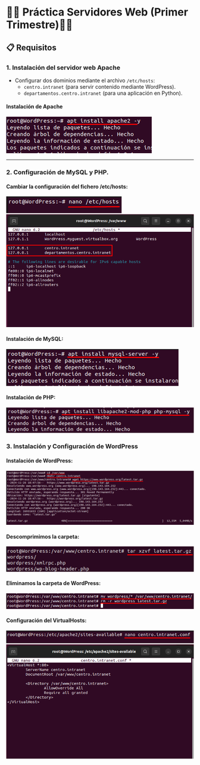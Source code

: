 # 👨‍💻 Práctica Servidores Web (Primer Trimestre)👨‍💻

## 📋 Requisitos

### 1. Instalación del servidor web Apache
- Configurar dos dominios mediante el archivo `/etc/hosts`: 
  - `centro.intranet` (para servir contenido mediante WordPress).
  - `departamentos.centro.intranet` (para una aplicación en Python).

#### Instalación de Apache
![Comando para instalar apache](images/Screenshot_1.png)

---

### 2. Configuración de MySQL y PHP.
#### Cambiar la configuración del fichero /etc/hosts:
![Comando para configurar hosts](images/Screenshot_4.png)
![Comando para configurar hosts](images/Screenshot_5.png)

#### Instalación de MySQL:
![Comando para instalar mysql](images/Screenshot_2.png)

#### Instalación de PHP:
![Comando para instalar mysql](images/Screenshot_3.png)

### 3. Instalación y Configuración de WordPress
#### Instalación de WordPress:
![Instalación de WordPress](images/Screenshot_6.png)

#### Descomprimimos la carpeta:
![Descomprimir WordPress](images/Screenshot_7.png)

#### Eliminamos la carpeta de WordPress:
![Eliminar carpeta WordPress](images/Screenshot_8.png)

#### Configuración del VirtualHosts:
![VirtualHosts](images/Screenshot_10.png)
![VirtualHosts](images/Screenshot_11.png)
